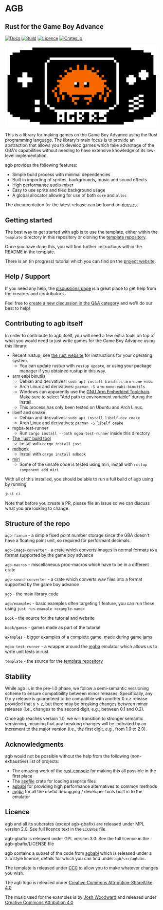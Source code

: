 # AGB

## Rust for the Game Boy Advance

[![Docs](https://docs.rs/agb/badge.svg)](https://docs.rs/agb/latest/agb)
[![Build](https://github.com/agbrs/agb/actions/workflows/build-and-test.yml/badge.svg?branch=master)](https://github.com/agbrs/agb/actions/workflows/build-and-test.yml)
[![Licence](https://img.shields.io/crates/l/agb)](https://www.mozilla.org/en-US/MPL/2.0/)
[![Crates.io](https://img.shields.io/crates/v/agb)](https://crates.io/crates/agb)

![AGB logo](.github/logo.png)

This is a library for making games on the Game Boy Advance using the Rust
programming language. The library's main focus is to provide an abstraction
that allows you to develop games which take advantage of the GBA's capabilities
without needing to have extensive knowledge of its low-level implementation.

agb provides the following features:

* Simple build process with minimal dependencies
* Built in importing of sprites, backgrounds, music and sound effects
* High performance audio mixer
* Easy to use sprite and tiled background usage
* A global allocator allowing for use of both `core` and `alloc`

The documentation for the latest release can be found on
[docs.rs](https://docs.rs/agb/latest/agb/).

## Getting started

The best way to get started with agb is to use the template, either within the
`template` directory in this repository or cloning the [template repository](https://github.com/agbrs/template).

Once you have done this, you will find further instructions within the README in the template.

There is an (in progress) tutorial which you can find on the [project website](https://agbrs.github.io/agb/).

## Help / Support

If you need any help, the [discussions page](https://github.com/agbrs/agb/discussions)
is a great place to get help from the creators and contributors.

Feel free to [create a new discussion in the Q&A category](https://github.com/agbrs/agb/discussions/new?category=Q-A) and we'll do our best to help!


## Contributing to agb itself

In order to contribute to agb itself, you will need a few extra tools on top of what you would need
to just write games for the Game Boy Advance using this library:

* Recent rustup, see [the rust website](https://www.rust-lang.org/tools/install)
  for instructions for your operating system.
    * You can update rustup with `rustup update`, or using your package manager
      if you obtained rustup in this way.
* arm eabi binutils 
    * Debian and derivatives: `sudo apt install binutils-arm-none-eabi`
    * Arch Linux and derivatives: `pacman -S arm-none-eabi-binutils`
    * Windows can apparently use the [GNU Arm Embedded Toolchain](https://developer.arm.com/tools-and-software/open-source-software/developer-tools/gnu-toolchain/gnu-rm/downloads).
      Make sure to select "Add path to environment variable" during the install.
    * This process has only been tested on Ubuntu and Arch Linux.
* libelf and cmake
  * Debian and derivatives: `sudo apt install libelf-dev cmake`
  * Arch Linux and derivatives: `pacman -S libelf cmake`
* mgba-test-runner
    * Run `cargo install --path mgba-test-runner` inside this directory
* [The 'just' build tool](https://github.com/casey/just)
    * Install with `cargo install just`
* [mdbook](https://rust-lang.github.io/mdBook/index.html)
    * Install with `cargo install mdbook`
* [miri](https://github.com/rust-lang/miri)
  * Some of the unsafe code is tested using miri, install with `rustup component add miri`

With all of this installed, you should be able to run a full build of agb using by running
```sh
just ci
```

Note that before you create a PR, please file an issue so we can discuss what you are looking to change.

## Structure of the repo

`agb-fixnum` - a simple fixed point number storage since the GBA doesn't have a floating point unit, so required
for performant decimals.

`agb-image-converter` - a crate which converts images in normal formats to a format supported by the game boy advance

`agb-macros` - miscellaneous proc-macros which have to be in a different crate

`agb-sound-converter` - a crate which converts wav files into a format supported by the game boy advance

`agb` - the main library code

`agb/examples` - basic examples often targeting 1 feature, you can run these using `just run-example <example-name>`

`book` - the source for the tutorial and website

`book/games` - games made as part of the tutorial

`examples` - bigger examples of a complete game, made during game jams

`mgba-test-runner` - a wrapper around the [mgba](https://mgba.io) emulator which allows us to write unit tests in rust

`template` - the source for the [template repository](https://github.com/agbrs/template)

## Stability

While agb is in the pre-1.0 phase, we follow a semi-semantic versioning scheme to ensure compatibility between minor releases.
Specifically, any 0.x.y release is guaranteed to be compatible with another 0.x.z release provided that y > z, but there may be breaking changes between minor releases (i.e., changes to the second digit, e.g., between 0.1 and 0.2).

Once agb reaches version 1.0, we will transition to stronger semantic versioning, meaning that any breaking changes will be indicated by an increment to the major version (i.e., the first digit, e.g., from 1.0 to 2.0).

## Acknowledgments

agb would not be possible without the help from the following (non-exhaustive) list of projects:

* The amazing work of the [rust-console](https://github.com/rust-console) for making this all possible in the first place
* The [asefile](https://crates.io/crates/asefile) crate for loading aseprite files
* [agbabi](https://github.com/felixjones/agbabi) for providing high performance alternatives to common methods
* [mgba](https://mgba.io) for all the useful debugging / developer tools built in to the emulator

## Licence

agb and all its subcrates (except agb-gbafix) are released under MPL version 2.0. See full licence
text in the `LICENSE` file.

agb-gbafix is released under GPL version 3.0. See the full licence in the agb-gbafix/LICENSE file

agb contains a subset of the code from [agbabi](https://github.com/felixjones/agbabi) which is released under a zlib style licence,
details for which you can find under `agb/src/agbabi`.

The template is released under [CC0](https://creativecommons.org/share-your-work/public-domain/cc0/) to allow you to make whatever
changes you wish.

The agb logo is released under [Creative Commons Attribution-ShareAlike 4.0](http://creativecommons.org/licenses/by-sa/4.0/)

The music used for the examples is by [Josh Woodward](https://www.joshwoodward.com) and released under [Creative Commons Attribution 4.0](https://creativecommons.org/licenses/by/4.0/)